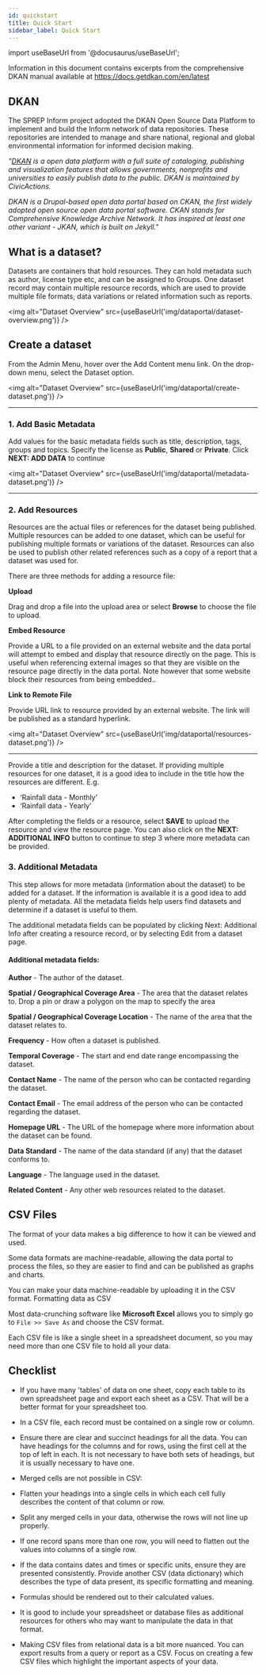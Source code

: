 ```yaml
---
id: quickstart
title: Quick Start
sidebar_label: Quick Start
---
```


import useBaseUrl from '@docusaurus/useBaseUrl';

Information in this document contains excerpts from the comprehensive DKAN manual available at https://docs.getdkan.com/en/latest

## DKAN

The SPREP Inform project adopted the DKAN Open Source Data Platform to implement and build the Inform network of data repositories. These repositories are intended to manage and share national, regional and global environmental information for informed decision making.

_"[DKAN](https://docs.getdkan.com/en/latest/introduction/index.html) is a open data platform with a full suite of cataloging, publishing and visualization features that allows governments, nonprofits and universities to easily publish data to the public. DKAN is maintained by CivicActions._

_DKAN is a Drupal-based open data portal based on CKAN, the first widely adopted open source open data portal software. CKAN stands for Comprehensive Knowledge Archive Network. It has inspired at least one other variant - JKAN, which is built on Jekyll."_

## What is a dataset?

Datasets are containers that hold resources. They can hold metadata such as author, license type etc, and can be assigned to Groups. One dataset record may contain multiple resource records, which are used to provide multiple file formats, data variations or related information such as reports.

<img alt="Dataset Overview" src={useBaseUrl('img/dataportal/dataset-overview.png')} />

## Create a dataset

From the Admin Menu, hover over the Add Content menu link. On the drop-down menu, select the Dataset option.

<img alt="Dataset Overview" src={useBaseUrl('img/dataportal/create-dataset.png')} />

---

### 1. Add Basic Metadata

Add values for the basic metadata fields such as title, description, tags, groups and topics. Specify the license as **Public**, **Shared** or **Private**. Click **NEXT: ADD DATA** to continue

<img alt="Dataset Overview" src={useBaseUrl('img/dataportal/metadata-dataset.png')} />

---

### 2. Add Resources

Resources are the actual files or references for the dataset being published. Multiple resources can be added to one dataset, which can be useful for publishing multiple formats or variations of the dataset. Resources can also be used to publish other related references such as a copy of a report that a dataset was used for.

There are three methods for adding a resource file:

**Upload**

Drag and drop a file into the upload area or select **Browse** to choose the file to upload.

**Embed Resource**

Provide a URL to a file provided on an external website and the data portal will attempt to embed and display that resource directly on the page. This is useful when referencing external images so that they are visible on the resource page directly in the data portal. Note however that some website block their resources from being embedded..

**Link to Remote File**

Provide URL link to resource provided by an external website. The link will be published as a standard hyperlink.

<img alt="Dataset Overview" src={useBaseUrl('img/dataportal/resources-dataset.png')} />

---

Provide a title and description for the dataset. If providing multiple resources for one dataset, it is a good idea to include in the title how the resources are different. E.g.

- ‘Rainfall data - Monthly’
- ‘Rainfall data - Yearly’

After completing the fields or a resource, select **SAVE** to upload the resource and view the resource page. You can also click on the **NEXT: ADDITIONAL INFO** button to continue to step 3 where more metadata can be provided.

### 3. Additional Metadata

This step allows for more metadata (information about the dataset) to be added for a dataset. If the information is available it is a good idea to add plenty of metadata. All the metadata fields help users find datasets and determine if a dataset is useful to them.

The additional metadata fields can be populated by clicking Next: Additional Info after creating a resource record, or by selecting Edit from a dataset page.

#### Additional metadata fields:

**Author** - The author of the dataset.

**Spatial / Geographical Coverage Area** - The area that the dataset relates to. Drop a pin or draw a polygon on the map to specify the area

**Spatial / Geographical Coverage Location** - The name of the area that the dataset relates to.

**Frequency** - How often a dataset is published.

**Temporal Coverage** - The start and end date range encompassing the dataset.

**Contact Name** - The name of the person who can be contacted regarding the dataset.

**Contact Email** - The email address of the person who can be contacted regarding the dataset.

**Homepage URL** - The URL of the homepage where more information about the dataset can be found.

**Data Standard** - The name of the data standard (if any) that the dataset conforms to.

**Language** - The language used in the dataset.

**Related Content** - Any other web resources related to the dataset.

## CSV Files

The format of your data makes a big difference to how it can be viewed and used.

Some data formats are machine-readable, allowing the data portal to process the files, so they are easier to find and can be published as graphs and charts.

You can make your data machine-readable by uploading it in the CSV format. Formatting data as CSV

Most data-crunching software like **Microsoft Excel** allows you to simply go to `File >> Save As` and choose the CSV format.

Each CSV file is like a single sheet in a spreadsheet document, so you may need more than one CSV file to hold all your data.

## Checklist

- If you have many 'tables' of data on one sheet, copy each table to its own spreadsheet page and export each sheet as a CSV. That will be a better format for your spreadsheet too.

- In a CSV file, each record must be contained on a single row or column.

- Ensure there are clear and succinct headings for all the data. You can have headings for the columns and for rows, using the first cell at the top of left in each. It is not necessary to have both sets of headings, but it is usually necessary to have one.

- Merged cells are not possible in CSV:

- Flatten your headings into a single cells in which each cell fully describes the content of that column or row.

- Split any merged cells in your data, otherwise the rows will not line up properly.

- If one record spans more than one row, you will need to flatten out the values into columns of a single row.

- If the data contains dates and times or specific units, ensure they are presented consistently. Provide another CSV (data dictionary) which describes the type of data present, its specific formatting and meaning.

- Formulas should be rendered out to their calculated values.

- It is good to include your spreadsheet or database files as additional resources for others who may want to manipulate the data in that format.

- Making CSV files from relational data is a bit more nuanced. You can export results from a query or report as a CSV. Focus on creating a few CSV files which highlight the important aspects of your data.
